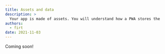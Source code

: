 ```yaml
---
title: Assets and data
description: >
  Your app is made of assets. You will understand how a PWA stores the assets in the client to offer a fast and offline experience.
authors:
  - firt
date: 2021-11-03
---
```


Coming soon!
